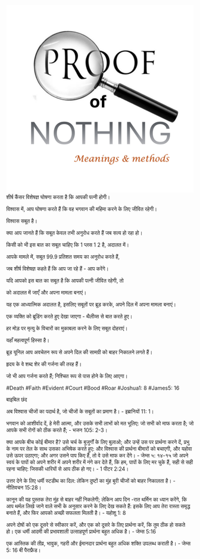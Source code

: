 ![Video cover image](../cover.jpg)
शीर्ष कैंसर विशेषज्ञ घोषणा करता है कि आपकी पत्नी होगी।

विश्वास में, आप घोषणा करते हैं कि वह भगवान की महिमा करने के लिए जीवित रहेगी।

विश्वास सबूत है।

क्या आप जानते हैं कि सबूत केवल तभी अनुरोध करते हैं जब सत्य हो रहा हो।

किसी को भी इस बात का सबूत चाहिए कि 1 प्लस 1 2 है, अदालत में।

आपके मामले में, सबूत 99.9 प्रतिशत समय का अनुरोध करते हैं,

जब शीर्ष विशेषज्ञ कहते हैं कि आप जा रहे हैं - आप करेंगे।

यदि आपको इस बात का सबूत है कि आपकी पत्नी जीवित रहेगी, तो

को अदालत में जाएँ और अपना मामला बनाएं।

यह एक आध्यात्मिक अदालत है, इसलिए सबूतों पर ब्रूड करके, अपने दिल में अपना मामला बनाएं।

एक व्यक्ति को ब्रूडिंग करते हुए देखा जाएगा - थैलीव्स से बात करते हुए।

हर मोड़ पर मृत्यु के विचारों का मुकाबला करने के लिए सबूत दोहराएं।

यहाँ महत्वपूर्ण हिस्सा है।

ब्रूड यूनिल आप अवचेतन रूप से अपने दिल की सामग्री को बाहर निकालने लगते हैं।

हृदय के वे शब्द शेर की गर्जना की तरह हैं।

जो भी आप गर्जना करते हैं; निश्चित रूप से पास होने के लिए आएगा।


#Death #Faith #Evident #Court #Bood #Roar #Joshua1: 8 #James5: 16


बाइबिल छंद

अब विश्वास चीजों का पदार्थ है, जो चीजों के सबूतों का प्रमाण है। - इब्रानियों 11: 1।

भगवान को आशीर्वाद दें, हे मेरी आत्मा, और उसके सभी लाभों को मत भूलिए: जो सभी को माफ करता है; जो आपके सभी रोगों को ठीक करते हैं; - भजन 105: 2-3।

क्या आपके बीच कोई बीमार है? उसे चर्च के बुजुर्गों के लिए बुलाओ; और उन्हें उस पर प्रार्थना करने दें, प्रभु के नाम पर तेल के साथ उसका अभिषेक करते हुए: और विश्वास की प्रार्थना बीमारों को बचाएगी, और यहोवा उसे ऊपर उठाएगा; और अगर उसने पाप किए हैं, तो वे उसे माफ कर देंगे। - जेम्स ५: १४-१५
जो अपने स्वयं के पापों को अपने शरीर में अपने शरीर में नंगे कर देते हैं, कि हम, पापों के लिए मर चुके हैं, सही से सही रहना चाहिए: जिसकी धारियों से आप ठीक हो गए। - 1 पीटर 2:24।

उत्तर देने के लिए धर्मी स्टडीथ का दिल: लेकिन दुष्टों का मुंह बुरी चीजों को बाहर निकालता है। - नीतिवचन 15:28।

कानून की यह पुस्तक तेरा मुंह से बाहर नहीं निकलेगी; लेकिन आप दिन -रात थर्मिन का ध्यान करेंगे, कि आप थर्मल लिखे जाने वाले सभी के अनुसार करने के लिए देख सकते हैं: इसके लिए आप तेरा रास्ता समृद्ध बनाते हैं, और फिर आपको अच्छी सफलता मिलती है। - यहोशू 1: 8

अपने दोषों को एक दूसरे से स्वीकार करें, और एक को दूसरे के लिए प्रार्थना करें, कि तुम ठीक हो सकते हो। एक धर्मी आदमी की प्रभावशाली उत्साहपूर्ण प्रार्थना बहुत अधिक है। - जेम्स 5:16

एक आस्तिक की तीव्र, भावुक, गहरी और ईमानदार प्रार्थना बहुत अधिक शक्ति उपलब्ध कराती है। - जेम्स 5: 16 बी पैराफ्रैड।